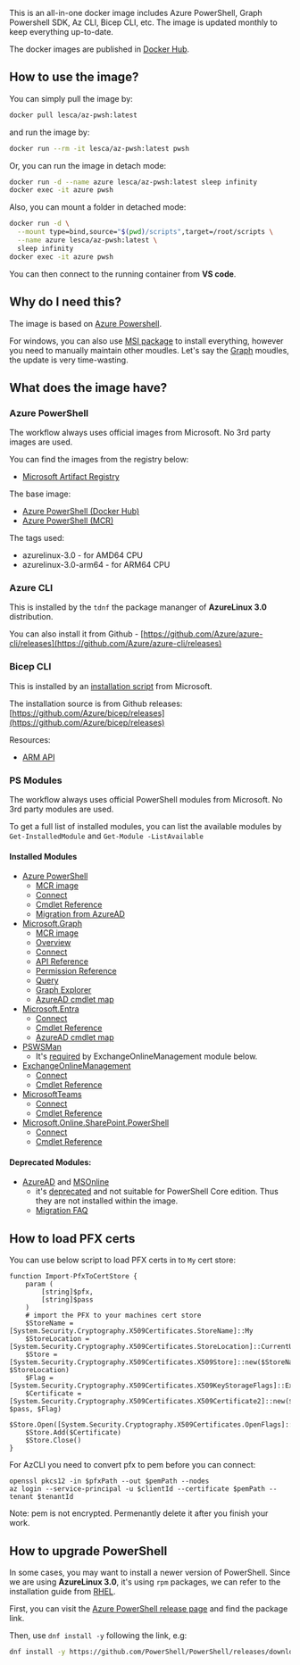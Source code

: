 This is an all-in-one docker image includes Azure PowerShell, Graph Powershell SDK, Az CLI, Bicep CLI, etc. The image is updated monthly to keep everything up-to-date.

The docker images are published in [Docker Hub](https://hub.docker.com/r/lesca/az-pwsh).

## How to use the image?

You can simply pull the image by:

```bash
docker pull lesca/az-pwsh:latest
```

and run the image by:

```bash
docker run --rm -it lesca/az-pwsh:latest pwsh
```

Or, you can run the image in detach mode:

```bash
docker run -d --name azure lesca/az-pwsh:latest sleep infinity
docker exec -it azure pwsh
```

Also, you can mount a folder in detached mode:

```bash
docker run -d \
  --mount type=bind,source="$(pwd)/scripts",target=/root/scripts \
  --name azure lesca/az-pwsh:latest \
  sleep infinity
docker exec -it azure pwsh
```

You can then connect to the running container from **VS code**. 

## Why do I need this?

The image is based on [Azure Powershell](https://learn.microsoft.com/en-us/powershell/azure).

For windows, you can also use [MSI package](https://learn.microsoft.com/en-us/powershell/azure/install-azps-windows?pivots=windows-msi) to install everything, however you need to manually maintain other moudles. Let's say the [Graph](https://learn.microsoft.com/en-us/powershell/microsoftgraph/installation) moudles, the update is very time-wasting.

## What does the image have?

### Azure PowerShell

The workflow always uses official images from Microsoft. No 3rd party images are used. 

You can find the images from the registry below:

- [Microsoft Artifact Registry](https://mcr.microsoft.com/en-us/catalog)

The base image:

- [Azure PowerShell (Docker Hub)](https://hub.docker.com/r/microsoft/azure-powershell)
- [Azure PowerShell (MCR)](https://mcr.microsoft.com/en-us/artifact/mar/azure-powershell/tags)

The tags used:

- azurelinux-3.0 - for AMD64 CPU
- azurelinux-3.0-arm64 - for ARM64 CPU

### Azure CLI

This is installed by the `tdnf` the package mananger of **AzureLinux 3.0** distribution. 

You can also install it from Github - [https://github.com/Azure/azure-cli/releases](https://github.com/Azure/azure-cli/releases)

### Bicep CLI

This is installed by an [installation script](https://learn.microsoft.com/en-us/azure/azure-resource-manager/bicep/install#install-manually) from Microsoft.

The installation source is from Github releases: [https://github.com/Azure/bicep/releases](https://github.com/Azure/bicep/releases)

Resources:

- [ARM API](https://learn.microsoft.com/en-us/azure/templates/)

### PS Modules

The workflow always uses official PowerShell modules from Microsoft. No 3rd party modules are used. 

To get a full list of installed modules, you can list the available modules by `Get-InstalledModule` and `Get-Module -ListAvailable`

#### Installed Modules

- [Azure PowerShell](https://learn.microsoft.com/en-us/powershell/azure/install-azure-powershell)
  - [MCR image](https://mcr.microsoft.com/en-us/artifact/mar/azure-powershell/tags)
  - [Connect](https://learn.microsoft.com/en-us/powershell/azure/get-started-azureps)
  - [Cmdlet Reference](https://learn.microsoft.com/en-us/powershell/module/az.accounts)
  - [Migration from AzureAD](https://learn.microsoft.com/en-us/powershell/azure/azps-msgraph-migration-changes)
- [Microsoft.Graph](https://learn.microsoft.com/en-us/powershell/microsoftgraph/installation)
  - [MCR image](https://mcr.microsoft.com/en-us/artifact/mar/microsoftgraph/powershell)
  - [Overview](https://learn.microsoft.com/en-us/graph/overview)
  - [Connect](https://learn.microsoft.com/en-us/powershell/microsoftgraph/authentication-commands)
  - [API Reference](https://learn.microsoft.com/en-us/graph/api/overview)
  - [Permission Reference](https://learn.microsoft.com/en-us/graph/permissions-reference)
  - [Query](https://learn.microsoft.com/en-us/graph/query-parameters)
  - [Graph Explorer](https://developer.microsoft.com/en-us/graph/graph-explorer)
  - [AzureAD cmdlet map](https://learn.microsoft.com/en-us/powershell/microsoftgraph/azuread-msoline-cmdlet-map)
- [Microsoft.Entra](https://learn.microsoft.com/en-us/powershell/entra-powershell/installation)
  - [Connect](https://learn.microsoft.com/en-us/powershell/entra-powershell/navigate-entraps)
  - [Cmdlet Reference](https://learn.microsoft.com/en-us/powershell/module/microsoft.entra)
  - [AzureAD cmdlet map](https://learn.microsoft.com/en-us/powershell/entra-powershell/azuread-powershell-to-entra-powershell-mapping)
- [PSWSMan](https://www.powershellgallery.com/packages/PSWSMan) 
  - It's [required](https://learn.microsoft.com/en-us/powershell/exchange/exchange-online-powershell-v2?view=exchange-ps#apple-macos) by ExchangeOnlineManagement module below.
- [ExchangeOnlineManagement](https://learn.microsoft.com/en-us/powershell/exchange/exchange-online-powershell)
  - [Connect](https://learn.microsoft.com/en-us/powershell/exchange/connect-to-exchange-online-powershell)
  - [Cmdlet Reference](https://learn.microsoft.com/en-us/powershell/module/exchangepowershell)
- [MicrosoftTeams](https://learn.microsoft.com/en-us/microsoftteams/teams-powershell-install)
  - [Connect](https://learn.microsoft.com/en-us/microsoftteams/teams-powershell-managing-teams)
  - [Cmdlet Reference](https://learn.microsoft.com/en-us/powershell/module/microsoftteams)
- [Microsoft.Online.SharePoint.PowerShell](https://learn.microsoft.com/en-us/powershell/sharepoint/sharepoint-online/connect-sharepoint-online)
  - [Connect](https://learn.microsoft.com/en-us/powershell/sharepoint/sharepoint-online/connect-sharepoint-online#to-connect-with-a-user-name-and-password)
  - [Cmdlet Reference](https://learn.microsoft.com/en-us/powershell/module/microsoft.online.sharepoint.powershell)

#### Deprecated Modules:

- [AzureAD](https://www.powershellgallery.com/packages/AzureAD) and [MSOnline](https://www.powershellgallery.com/packages/msonline) 
  - it's [deprecated](https://techcommunity.microsoft.com/blog/microsoft-entra-blog/action-required-msonline-and-azuread-powershell-retirement---2025-info-and-resou/4364991) and not suitable for PowerShell Core edition. Thus they are not installed within the image.
  - [Migration FAQ](https://learn.microsoft.com/en-us/powershell/azure/active-directory/migration-faq)

## How to load PFX certs

You can use below script to load PFX certs in to `My` cert store:

```pwsh
function Import-PfxToCertStore {
    param (
        [string]$pfx,
        [string]$pass
    )
    # import the PFX to your machines cert store
    $StoreName = [System.Security.Cryptography.X509Certificates.StoreName]::My 
    $StoreLocation = [System.Security.Cryptography.X509Certificates.StoreLocation]::CurrentUser 
    $Store = [System.Security.Cryptography.X509Certificates.X509Store]::new($StoreName, $StoreLocation) 
    $Flag = [System.Security.Cryptography.X509Certificates.X509KeyStorageFlags]::Exportable
    $Certificate = [System.Security.Cryptography.X509Certificates.X509Certificate2]::new($pfx, $pass, $Flag) 
    $Store.Open([System.Security.Cryptography.X509Certificates.OpenFlags]::ReadWrite) 
    $Store.Add($Certificate) 
    $Store.Close()
}
```
For AzCLI you need to convert pfx to pem before you can connect:

```pwsh
openssl pkcs12 -in $pfxPath --out $pemPath --nodes
az login --service-principal -u $clientId --certificate $pemPath --tenant $tenantId
```

Note: pem is not encrypted. Permenantly delete it after you finish your work.

## How to upgrade PowerShell

In some cases, you may want to install a newer version of PowerShell. Since we are using **AzureLinux 3.0**, it's using `rpm` packages, we can refer to the installation guide from [RHEL](https://learn.microsoft.com/en-us/powershell/scripting/install/install-rhel?view=powershell-7.5#installation-via-direct-download).


First, you can visit the [Azure PowerShell release page](https://github.com/PowerShell/PowerShell/releases/latest) and find the package link.

Then, use `dnf install -y` following the link, e.g:

```bash
dnf install -y https://github.com/PowerShell/PowerShell/releases/download/v7.5.3/powershell-7.5.3-1.cm.aarch64.rpm
```
